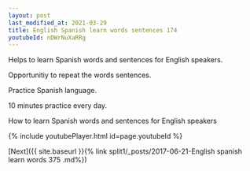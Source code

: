 ```yaml
---
layout: post
last_modified_at: 2021-03-29
title: English Spanish learn words sentences 174 
youtubeId: nDWrNuXaRRg
---
```

 
 
Helps to learn Spanish words and sentences for English speakers.

Opportunitiy to repeat the words sentences. 

Practice Spanish language. 
 
10 minutes practice every day. 
 
How to learn Spanish words and sentences for English speakers 
 
{% include youtubePlayer.html id=page.youtubeId %}
 
 
[Next]({{ site.baseurl }}{% link  split1/_posts/2017-06-21-English spanish learn words 375 .md%})
 
